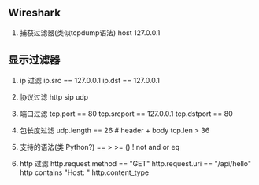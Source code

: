 ## Wireshark

1. 捕获过滤器(类似tcpdump语法)
   host 127.0.0.1

## 显示过滤器

1. ip 过滤
   ip.src == 127.0.0.1
   ip.dst == 127.0.0.1

2. 协议过滤
   http
   sip
   udp

3. 端口过滤
   tcp.port == 80
   tcp.srcport == 127.0.0.1
   tcp.dstport == 80
4. 包长度过滤
   udp.length == 26 # header + body
   tcp.len > 36
5. 支持的语法(类 Python?)
   == > >=  () ! not and or eq
6. http 过滤
   http.request.method == "GET"
   http.request.uri == "/api/hello"
   http contains "Host: "
   http.content_type




